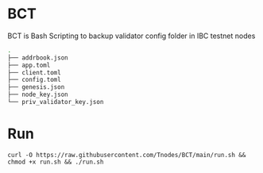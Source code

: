 # BCT
BCT is Bash Scripting to backup validator config folder in IBC testnet nodes
```bash
.
├── addrbook.json
├── app.toml
├── client.toml
├── config.toml
├── genesis.json
├── node_key.json
└── priv_validator_key.json
```

# Run
```
curl -O https://raw.githubusercontent.com/Tnodes/BCT/main/run.sh && chmod +x run.sh && ./run.sh
```

